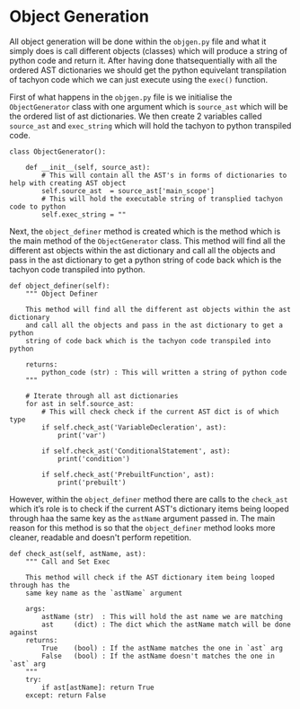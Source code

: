 # Object Generation

All object generation will be done within the `objgen.py` file and what it simply does is call different objects (classes) which will produce a string of python code and return it. After having done thatsequentially with all the ordered AST dictionaries we should get the python equivelant transpilation of tachyon code which we can just execute using the `exec()` function.

First of what happens in the `objgen.py` file is we initialise the `ObjectGenerator` class with one argument which is `source_ast` which will be the ordered list of ast dictionaries. We then create 2 variables called `source_ast` and `exec_string` which will hold the tachyon to python transpiled code.

    class ObjectGenerator():
    
        def __init__(self, source_ast):
            # This will contain all the AST's in forms of dictionaries to help with creating AST object
            self.source_ast  = source_ast['main_scope']
            # This will hold the executable string of transplied tachyon code to python
            self.exec_string = ""

Next, the `object_definer` method is created which is the method which is the main method of the `ObjectGenerator` class. This method will find all the different ast objects within the ast dictionary and call all the objects and pass in the ast dictionary to get a python string of code back which is the tachyon code transpiled into python.

    def object_definer(self):
        """ Object Definer 
        
        This method will find all the different ast objects within the ast dictionary
        and call all the objects and pass in the ast dictionary to get a python 
        string of code back which is the tachyon code transpiled into python
        
        returns:
            python_code (str) : This will written a string of python code
        """
        
        # Iterate through all ast dictionaries
        for ast in self.source_ast:
            # This will check check if the current AST dict is of which type
            if self.check_ast('VariableDecleration', ast):
                print('var')

            if self.check_ast('ConditionalStatement', ast):
                print('condition')

            if self.check_ast('PrebuiltFunction', ast):
                print('prebuilt')

However, within the `object_definer` method there are calls to the `check_ast` which it’s role is to check if the current AST's dictionary items being looped through haa the same key as the `astName` argument passed in. The main reason for this method is so that the `object_definer` method looks more cleaner, readable and doesn't perform repetition.

    def check_ast(self, astName, ast):
        """ Call and Set Exec 
        
        This method will check if the AST dictionary item being looped through has the
        same key name as the `astName` argument
        
        args:
            astName (str)  : This will hold the ast name we are matching
            ast     (dict) : The dict which the astName match will be done against
        returns:
            True    (bool) : If the astName matches the one in `ast` arg
            False   (bool) : If the astName doesn't matches the one in `ast` arg
        """
        try:
            if ast[astName]: return True
        except: return False